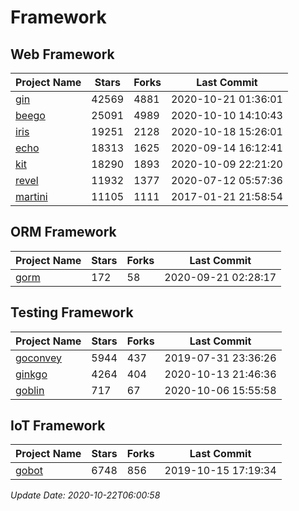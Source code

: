 # Framework

## Web Framework
| Project Name | Stars | Forks | Last Commit |
| ------------ | ----- | ----- | ----------- |
| [gin](https://github.com/gin-gonic/gin) | 42569 | 4881 | 2020-10-21 01:36:01 |
| [beego](https://github.com/astaxie/beego) | 25091 | 4989 | 2020-10-10 14:10:43 |
| [iris](https://github.com/kataras/iris) | 19251 | 2128 | 2020-10-18 15:26:01 |
| [echo](https://github.com/labstack/echo) | 18313 | 1625 | 2020-09-14 16:12:41 |
| [kit](https://github.com/go-kit/kit) | 18290 | 1893 | 2020-10-09 22:21:20 |
| [revel](https://github.com/revel/revel) | 11932 | 1377 | 2020-07-12 05:57:36 |
| [martini](https://github.com/go-martini/martini) | 11105 | 1111 | 2017-01-21 21:58:54 |

## ORM Framework
| Project Name | Stars | Forks | Last Commit |
| ------------ | ----- | ----- | ----------- |
| [gorm](https://github.com/jinzhu/gorm) | 172 | 58 | 2020-09-21 02:28:17 |

## Testing Framework
| Project Name | Stars | Forks | Last Commit |
| ------------ | ----- | ----- | ----------- |
| [goconvey](https://github.com/smartystreets/goconvey) | 5944 | 437 | 2019-07-31 23:36:26 |
| [ginkgo](https://github.com/onsi/ginkgo) | 4264 | 404 | 2020-10-13 21:46:36 |
| [goblin](https://github.com/franela/goblin) | 717 | 67 | 2020-10-06 15:55:58 |

## IoT Framework
| Project Name | Stars | Forks | Last Commit |
| ------------ | ----- | ----- | ----------- |
| [gobot](https://github.com/hybridgroup/gobot) | 6748 | 856 | 2019-10-15 17:19:34 |

*Update Date: 2020-10-22T06:00:58*